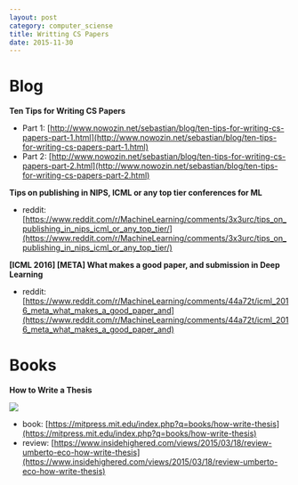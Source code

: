 ```yaml
---
layout: post
category: computer_sciense
title: Writting CS Papers
date: 2015-11-30
---
```


# Blog

**Ten Tips for Writing CS Papers**

- Part 1: [http://www.nowozin.net/sebastian/blog/ten-tips-for-writing-cs-papers-part-1.html](http://www.nowozin.net/sebastian/blog/ten-tips-for-writing-cs-papers-part-1.html)
- Part 2: [http://www.nowozin.net/sebastian/blog/ten-tips-for-writing-cs-papers-part-2.html](http://www.nowozin.net/sebastian/blog/ten-tips-for-writing-cs-papers-part-2.html)

**Tips on publishing in NIPS, ICML or any top tier conferences for ML**

- reddit: [https://www.reddit.com/r/MachineLearning/comments/3x3urc/tips_on_publishing_in_nips_icml_or_any_top_tier/](https://www.reddit.com/r/MachineLearning/comments/3x3urc/tips_on_publishing_in_nips_icml_or_any_top_tier/)

**[ICML 2016] [META] What makes a good paper, and submission in Deep Learning**

- reddit: [https://www.reddit.com/r/MachineLearning/comments/44a72t/icml_2016_meta_what_makes_a_good_paper_and](https://www.reddit.com/r/MachineLearning/comments/44a72t/icml_2016_meta_what_makes_a_good_paper_and)

# Books

**How to Write a Thesis**

![](https://mitpress.mit.edu/sites/default/files/9780262527132_0_0.jpg)

- book: [https://mitpress.mit.edu/index.php?q=books/how-write-thesis](https://mitpress.mit.edu/index.php?q=books/how-write-thesis)
- review: [https://www.insidehighered.com/views/2015/03/18/review-umberto-eco-how-write-thesis](https://www.insidehighered.com/views/2015/03/18/review-umberto-eco-how-write-thesis)